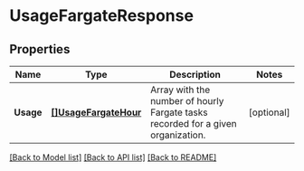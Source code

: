 # UsageFargateResponse

## Properties

Name | Type | Description | Notes
------------ | ------------- | ------------- | -------------
**Usage** | [**[]UsageFargateHour**](UsageFargateHour.md) | Array with the number of hourly Fargate tasks recorded for a given organization. | [optional] 

[[Back to Model list]](../README.md#documentation-for-models) [[Back to API list]](../README.md#documentation-for-api-endpoints) [[Back to README]](../README.md)


